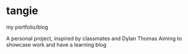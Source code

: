 # tangie
my portfolio/blog

A personal project, inspired by classmates and Dylan Thomas
Aiming to showcase work and have a learning blog
